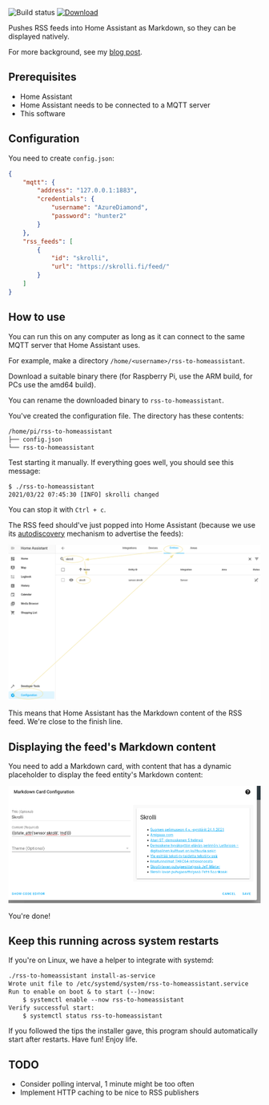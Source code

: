 ![Build status](https://github.com/joonas-fi/rss-to-homeassistant/workflows/Build/badge.svg)
[![Download](https://img.shields.io/github/downloads/joonas-fi/rss-to-homeassistant/total.svg?style=for-the-badge)](https://github.com/joonas-fi/rss-to-homeassistant/releases)

Pushes RSS feeds into Home Assistant as Markdown, so they can be displayed natively.

For more background, see my [blog post](https://joonas.fi/2020/08/displaying-rss-feed-with-home-assistant/).


Prerequisites
-------------

- Home Assistant
- Home Assistant needs to be connected to a MQTT server
- This software


Configuration
-------------

You need to create `config.json`:

```json
{
	"mqtt": {
		"address": "127.0.0.1:1883",
		"credentials": {
			"username": "AzureDiamond",
			"password": "hunter2"
		}
	},
	"rss_feeds": [
		{
			"id": "skrolli",
			"url": "https://skrolli.fi/feed/"
		}
	]
}
```


How to use
----------

You can run this on any computer as long as it can connect to the same MQTT server that Home Assistant uses.

For example, make a directory `/home/<username>/rss-to-homeassistant`.

Download a suitable binary there (for Raspberry Pi, use the ARM build, for PCs use the amd64 build).

You can rename the downloaded binary to `rss-to-homeassistant`.

You've created the configuration file. The directory has these contents:

```
/home/pi/rss-to-homeassistant
├── config.json
└── rss-to-homeassistant
```

Test starting it manually. If everything goes well, you should see this message:

```console
$ ./rss-to-homeassistant
2021/03/22 07:45:30 [INFO] skrolli changed
```

You can stop it with `Ctrl + c`.

The RSS feed should've just popped into Home Assistant (because we use its
[autodiscovery](https://www.home-assistant.io/docs/mqtt/discovery/) mechanism to advertise the feeds):

![](docs/home-assistant-entity.png)

This means that Home Assistant has the Markdown content of the RSS feed. We're close to the finish line.


Displaying the feed's Markdown content
--------------------------------------

You need to add a Markdown card, with content that has a dynamic placeholder to display the feed
entity's Markdown content:

![](docs/home-assistant-markdown-card.png)

You're done!


Keep this running across system restarts
----------------------------------------

If you're on Linux, we have a helper to integrate with systemd:

```console
./rss-to-homeassistant install-as-service
Wrote unit file to /etc/systemd/system/rss-to-homeassistant.service
Run to enable on boot & to start (--)now:
	$ systemctl enable --now rss-to-homeassistant
Verify successful start:
	$ systemctl status rss-to-homeassistant
```

If you followed the tips the installer gave, this program should automatically start after restarts.
Have fun! Enjoy life.


TODO
----

- Consider polling interval, 1 minute might be too often
- Implement HTTP caching to be nice to RSS publishers
